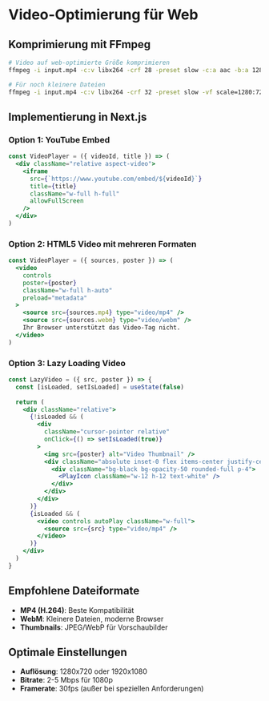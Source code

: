 # Video-Optimierung für Web

## Komprimierung mit FFmpeg
```bash
# Video auf web-optimierte Größe komprimieren
ffmpeg -i input.mp4 -c:v libx264 -crf 28 -preset slow -c:a aac -b:a 128k output.mp4

# Für noch kleinere Dateien
ffmpeg -i input.mp4 -c:v libx264 -crf 32 -preset slow -vf scale=1280:720 -c:a aac -b:a 96k output.mp4
```

## Implementierung in Next.js

### Option 1: YouTube Embed
```jsx
const VideoPlayer = ({ videoId, title }) => (
  <div className="relative aspect-video">
    <iframe
      src={`https://www.youtube.com/embed/${videoId}`}
      title={title}
      className="w-full h-full"
      allowFullScreen
    />
  </div>
)
```

### Option 2: HTML5 Video mit mehreren Formaten
```jsx
const VideoPlayer = ({ sources, poster }) => (
  <video 
    controls 
    poster={poster}
    className="w-full h-auto"
    preload="metadata"
  >
    <source src={sources.mp4} type="video/mp4" />
    <source src={sources.webm} type="video/webm" />
    Ihr Browser unterstützt das Video-Tag nicht.
  </video>
)
```

### Option 3: Lazy Loading Video
```jsx
const LazyVideo = ({ src, poster }) => {
  const [isLoaded, setIsLoaded] = useState(false)
  
  return (
    <div className="relative">
      {!isLoaded && (
        <div 
          className="cursor-pointer relative"
          onClick={() => setIsLoaded(true)}
        >
          <img src={poster} alt="Video Thumbnail" />
          <div className="absolute inset-0 flex items-center justify-center">
            <div className="bg-black bg-opacity-50 rounded-full p-4">
              <PlayIcon className="w-12 h-12 text-white" />
            </div>
          </div>
        </div>
      )}
      {isLoaded && (
        <video controls autoPlay className="w-full">
          <source src={src} type="video/mp4" />
        </video>
      )}
    </div>
  )
}
```

## Empfohlene Dateiformate
- **MP4 (H.264)**: Beste Kompatibilität
- **WebM**: Kleinere Dateien, moderne Browser
- **Thumbnails**: JPEG/WebP für Vorschaubilder

## Optimale Einstellungen
- **Auflösung**: 1280x720 oder 1920x1080
- **Bitrate**: 2-5 Mbps für 1080p
- **Framerate**: 30fps (außer bei speziellen Anforderungen)
